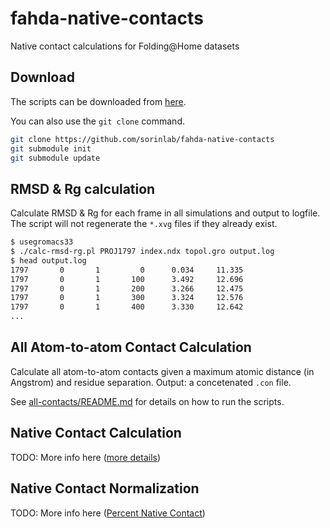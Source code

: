 # fahda-native-contacts

Native contact calculations for Folding@Home datasets

## Download

The scripts can be downloaded from [here](https://github.com/sorinlab/fahda-native-contacts/archive/master.zip).

You can also use the `git clone` command.

```bash
git clone https://github.com/sorinlab/fahda-native-contacts
git submodule init
git submodule update
```

## RMSD & Rg calculation

Calculate RMSD & Rg for each frame in all simulations and output to logfile. The script will not regenerate the `*.xvg` files if they already exist.

```bash
$ usegromacs33
$ ./calc-rmsd-rg.pl PROJ1797 index.ndx topol.gro output.log
$ head output.log
1797       0       1         0      0.034     11.335
1797       0       1       100      3.492     12.696
1797       0       1       200      3.266     12.475
1797       0       1       300      3.324     12.576
1797       0       1       400      3.330     12.642
...
```

## All Atom-to-atom Contact Calculation

Calculate all atom-to-atom contacts given a maximum atomic distance (in Angstrom) and residue separation. Output: a concetenated `.con` file.

See [all-contacts/README.md](all-contacts/README.md) for details on how to run the scripts.

## Native Contact Calculation

TODO: More info here ([more details](native-contacts/README.md))

## Native Contact Normalization

TODO: More info here ([Percent Native Contact](http://folding.cnsm.csulb.edu/wiki/index.php/Percent_Native_Contact))
